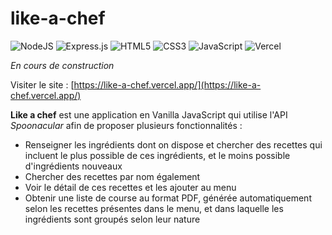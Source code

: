 # like-a-chef

![NodeJS](https://img.shields.io/badge/node.js-6DA55F?style=for-the-badge&logo=node.js&logoColor=white)
![Express.js](https://img.shields.io/badge/express.js-%23404d59.svg?style=for-the-badge&logo=express&logoColor=%2361DAFB)
![HTML5](https://img.shields.io/badge/html5-%23E34F26.svg?style=for-the-badge&logo=html5&logoColor=white)
![CSS3](https://img.shields.io/badge/css3-%231572B6.svg?style=for-the-badge&logo=css3&logoColor=white)
![JavaScript](https://img.shields.io/badge/javascript-%23323330.svg?style=for-the-badge&logo=javascript&logoColor=%23F7DF1E)
![Vercel](https://img.shields.io/badge/vercel-%23000000.svg?style=for-the-badge&logo=vercel&logoColor=white)

*En cours de construction*

Visiter le site : [https://like-a-chef.vercel.app/](https://like-a-chef.vercel.app/)

**Like a chef** est une application en Vanilla JavaScript qui utilise l'API *Spoonacular* afin de proposer plusieurs fonctionnalités :

- Renseigner les ingrédients dont on dispose et chercher des recettes qui incluent le plus possible de ces ingrédients, et le moins possible d'ingrédients nouveaux
- Chercher des recettes par nom également
- Voir le détail de ces recettes et les ajouter au menu
- Obtenir une liste de course au format PDF, générée automatiquement selon les recettes présentes dans le menu, et dans laquelle les ingrédients sont groupés selon leur nature
